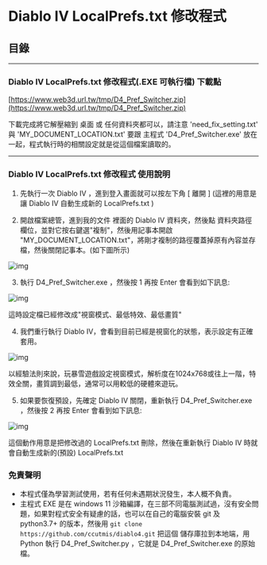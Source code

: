 # Diablo IV LocalPrefs.txt 修改程式

## 目錄
 
-----
 
### Diablo IV LocalPrefs.txt 修改程式(.EXE 可執行檔) 下載點
[https://www.web3d.url.tw/tmp/D4_Pref_Switcher.zip](https://www.web3d.url.tw/tmp/D4_Pref_Switcher.zip)
 
下載完成將它解壓縮到 桌面 或 任何資料夾都可以，請注意 'need_fix_setting.txt' 與 'MY_DOCUMENT_LOCATION.txt' 要跟 主程式 'D4_Pref_Switcher.exe' 放在一起，程式執行時的相關設定就是從這個檔案讀取的。
 
-----
 
### Diablo IV LocalPrefs.txt 修改程式 使用說明

1. 先執行一次 Diablo IV ，進到登入畫面就可以按左下角 [ 離開  ]  (這裡的用意是讓 Diablo IV 自動生成新的 LocalPrefs.txt )

2. 開啟檔案總管，進到我的文件 裡面的 Diablo IV 資料夾，然後點 資料夾路徑欄位，並對它按右鍵選"複制"，然後用記事本開啟 "MY_DOCUMENT_LOCATION.txt"，將剛才複制的路徑覆蓋掉原有內容並存檔，然後關閉記事本。(如下圖所示)

![img](https://www.web3d.url.tw/images/d4_pref_switcher/02.png)
 
 
 
 3. 執行 D4_Pref_Switcher.exe ，然後按 1 再按 Enter 會看到如下訊息:
 
 ![img](https://i.imgur.com/7YFHMDK.png)
 
這時設定檔已經修改成"視窗模式、最低特效、最低畫質"

4. 我們重行執行 Diablo IV，會看到目前已經是視窗化的狀態，表示設定有正確套用。

![img](https://i.imgur.com/3CbeyU4.png)

以經驗法則來說，玩暴雪遊戲設定視窗模式，解析度在1024x768或往上一階，特效全關，畫質調到最低，通常可以用較低的硬體來遊玩。

5. 如果要恢復預設，先確定  Diablo IV 關閉，重新執行 D4_Pref_Switcher.exe ，然後按 2 再按 Enter 會看到如下訊息:

![img](https://i.imgur.com/ZgUqvJI.png)
 
 這個動作用意是把修改過的 LocalPrefs.txt 刪除，然後在重新執行 Diablo IV 時就會自動生成新的(預設)  LocalPrefs.txt
 
 ### 免責聲明
* 本程式僅為學習測試使用，若有任何未遇期狀況發生，本人概不負責。
* 主程式 EXE 是在 windows 11 沙箱編譯，在三部不同電腦測試過，沒有安全問題，如果對程式安全有疑慮的話，也可以在自己的電腦安裝 git 及 python3.7+ 的版本，然後用
`git clone https://github.com/ccutmis/diablo4.git` 把這個 儲存庫拉到本地端，用 Python 執行 D4_Pref_Switcher.py ，它就是 D4_Pref_Switcher.exe 的原始檔。
